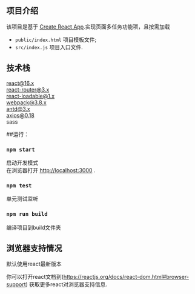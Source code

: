 ## 项目介绍
该项目是基于 [Create React App](https://github.com/facebookincubator/create-react-app).实现页面多任务功能项，且按需加载

* `public/index.html` 项目模板文件;
* `src/index.js` 项目入口文件.


## 技术栈

react@16.x<br>
react-router@3.x<br>
react-loadable@1.x<br>
webpack@3.8.x<br>
antd@3.x<br>
axios@0.18<br>
sass


##运行：

### `npm start`

启动开发模式<br>
在浏览器打开 [http://localhost:3000](http://localhost:3000) .

### `npm test`

单元测试监听

### `npm run build`

编译项目到build文件夹

## 浏览器支持情况

默认使用react最新版本

你可以打开react文档到(https://reactjs.org/docs/react-dom.html#browser-support) 获取更多react对浏览器支持信息.

